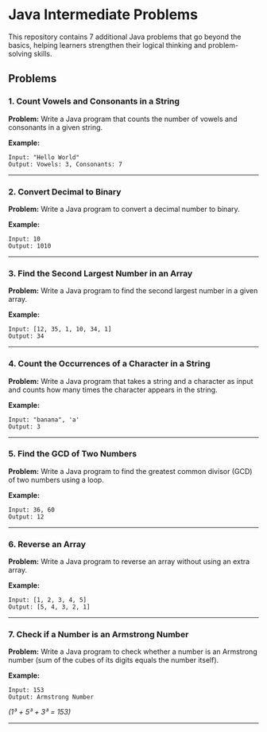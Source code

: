 # Java Intermediate Problems

This repository contains 7 additional Java problems that go beyond the basics, helping learners strengthen their logical thinking and problem-solving skills.

## Problems

### 1. Count Vowels and Consonants in a String  
**Problem:** Write a Java program that counts the number of vowels and consonants in a given string.  

**Example:**  
```
Input: "Hello World"  
Output: Vowels: 3, Consonants: 7  
```

---

### 2. Convert Decimal to Binary  
**Problem:** Write a Java program to convert a decimal number to binary.  

**Example:**  
```
Input: 10  
Output: 1010  
```

---

### 3. Find the Second Largest Number in an Array  
**Problem:** Write a Java program to find the second largest number in a given array.  

**Example:**  
```
Input: [12, 35, 1, 10, 34, 1]  
Output: 34  
```

---

### 4. Count the Occurrences of a Character in a String  
**Problem:** Write a Java program that takes a string and a character as input and counts how many times the character appears in the string.  

**Example:**  
```
Input: "banana", 'a'  
Output: 3  
```

---

### 5. Find the GCD of Two Numbers  
**Problem:** Write a Java program to find the greatest common divisor (GCD) of two numbers using a loop.  

**Example:**  
```
Input: 36, 60  
Output: 12  
```

---

### 6. Reverse an Array  
**Problem:** Write a Java program to reverse an array without using an extra array.  

**Example:**  
```
Input: [1, 2, 3, 4, 5]  
Output: [5, 4, 3, 2, 1]  
```

---

### 7. Check if a Number is an Armstrong Number  
**Problem:** Write a Java program to check whether a number is an Armstrong number (sum of the cubes of its digits equals the number itself).  

**Example:**  
```
Input: 153  
Output: Armstrong Number  
```
*(1³ + 5³ + 3³ = 153)*  

---
